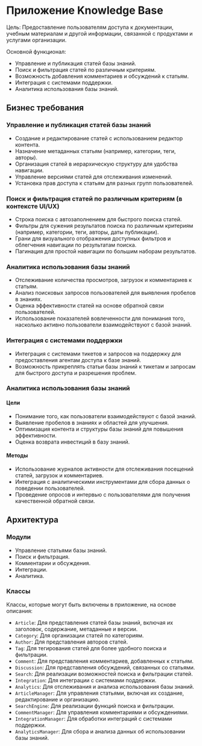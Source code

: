 # Приложение Knowledge Base

Цель: Предоставление пользователям доступа к документации, учебным материалам и другой информации, связанной с продуктами и услугами организации.

Основной функционал:

- Управление и публикация статей базы знаний.
- Поиск и фильтрация статей по различным критериям.
- Возможность добавления комментариев и обсуждений к статьям.
- Интеграция с системами поддержки.
- Аналитика использования базы знаний.

## Бизнес требования

### Управление и публикация статей базы знаний

- Создание и редактирование статей с использованием редактор контента.
- Назначение метаданных статьям (например, категории, теги, авторы).
- Организация статей в иерархическую структуру для удобства навигации.
- Управление версиями статей для отслеживания изменений.
- Установка прав доступа к статьям для разных групп пользователей.

### Поиск и фильтрация статей по различным критериям (в контексте UI/UX)

- Строка поиска с автозаполнением для быстрого поиска статей.
- Фильтры для сужения результатов поиска по различным критериям (например, категории, теги, авторы, даты публикации).
- Грани для визуального отображения доступных фильтров и облегчения навигации по результатам поиска.
- Пагинация для простой навигации по большим наборам результатов.

### Аналитика использования базы знаний

- Отслеживание количества просмотров, загрузок и комментариев к статьям.
- Анализ поисковых запросов пользователей для выявления пробелов в знаниях.
- Оценка эффективности статей на основе обратной связи пользователей.
- Использование показателей вовлеченности для понимания того, насколько активно пользователи взаимодействуют с базой знаний.

### Интеграция с системами поддержки

- Интеграция с системами тикетов и запросов на поддержку для предоставления агентам доступа к базе знаний.
- Возможность прикреплять статьи базы знаний к тикетам и запросам для быстрого доступа и разрешения проблем.

### Аналитика использования базы знаний

#### Цели

- Понимание того, как пользователи взаимодействуют с базой знаний.
- Выявление пробелов в знаниях и областей для улучшения.
- Оптимизация контента и структуры базы знаний для повышения эффективности.
- Оценка возврата инвестиций в базу знаний.

#### Методы

- Использование журналов активности для отслеживания посещений статей, загрузок и комментариев.
- Интеграция с аналитическими инструментами для сбора данных о поведении пользователей.
- Проведение опросов и интервью с пользователями для получения качественной обратной связи.

## Архитектура

### Модули

- Управление статьями базы знаний.
- Поиск и фильтрация.
- Комментарии и обсуждения.
- Интеграции.
- Аналитика.

### Классы 

Классы, которые могут быть включены в приложение, на основе описания:

- `Article`: Для представления статей базы знаний, включая их заголовок, содержание, метаданные и версии.
- `Category`: Для организации статей по категориям.
- `Author`: Для представления авторов статей.
- `Tag`: Для тегирования статей для более удобного поиска и фильтрации.
- `Comment`: Для представления комментариев, добавленных к статьям.
- `Discussion`: Для представления обсуждений, связанных со статьями.
- `Search`: Для реализации возможностей поиска и фильтрации статей.
- `Integration`: Для интеграции с системами поддержки.
- `Analytics`: Для отслеживания и анализа использования базы знаний.
- `ArticleManager`: Для управления статьями, включая их создание, редактирование и организацию.
- `SearchEngine`: Для реализации функций поиска и фильтрации.
- `CommentManager`: Для управления комментариями и обсуждениями.
- `IntegrationManager`: Для обработки интеграций с системами поддержки.
- `AnalyticsManager`: Для сбора и анализа данных об использовании базы знаний.
